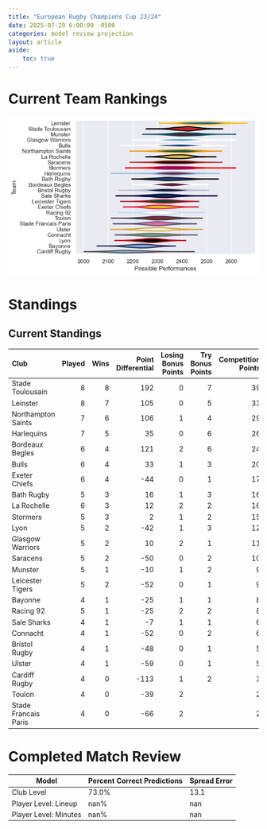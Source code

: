 ```yaml
---  
title: "European Rugby Champions Cup 23/24"  
date: 2025-07-29 6:00:00 -0500  
categories: model review projection  
layout: article  
aside:  
    toc: true  
---
```

# Current Team Rankings


![Club Rankings](plots/rankings_European_Rugby_Champions_Cup_2324.png)
# Standings

## Current Standings


| Club                 |   Played |   Wins |   Point Differential |   Losing Bonus Points |   Try Bonus Points |   Competition Points |
|:---------------------|---------:|-------:|---------------------:|----------------------:|-------------------:|---------------------:|
| Stade Toulousain     |        8 |      8 |                  192 |                     0 |                  7 |                   39 |
| Leinster             |        8 |      7 |                  105 |                     0 |                  5 |                   33 |
| Northampton Saints   |        7 |      6 |                  106 |                     1 |                  4 |                   29 |
| Harlequins           |        7 |      5 |                   35 |                     0 |                  6 |                   26 |
| Bordeaux Begles      |        6 |      4 |                  121 |                     2 |                  6 |                   24 |
| Bulls                |        6 |      4 |                   33 |                     1 |                  3 |                   20 |
| Exeter Chiefs        |        6 |      4 |                  -44 |                     0 |                  1 |                   17 |
| Bath Rugby           |        5 |      3 |                   16 |                     1 |                  3 |                   16 |
| La Rochelle          |        6 |      3 |                   12 |                     2 |                  2 |                   16 |
| Stormers             |        5 |      3 |                    2 |                     1 |                  2 |                   15 |
| Lyon                 |        5 |      2 |                  -42 |                     1 |                  3 |                   12 |
| Glasgow Warriors     |        5 |      2 |                   10 |                     2 |                  1 |                   11 |
| Saracens             |        5 |      2 |                  -50 |                     0 |                  2 |                   10 |
| Munster              |        5 |      1 |                  -10 |                     1 |                  2 |                    9 |
| Leicester Tigers     |        5 |      2 |                  -52 |                     0 |                  1 |                    9 |
| Bayonne              |        4 |      1 |                  -25 |                     1 |                  1 |                    8 |
| Racing 92            |        5 |      1 |                  -25 |                     2 |                  2 |                    8 |
| Sale Sharks          |        4 |      1 |                   -7 |                     1 |                  1 |                    6 |
| Connacht             |        4 |      1 |                  -52 |                     0 |                  2 |                    6 |
| Bristol Rugby        |        4 |      1 |                  -48 |                     0 |                  1 |                    5 |
| Ulster               |        4 |      1 |                  -59 |                     0 |                  1 |                    5 |
| Cardiff Rugby        |        4 |      0 |                 -113 |                     1 |                  2 |                    3 |
| Toulon               |        4 |      0 |                  -39 |                     2 |                    |                    2 |
| Stade Francais Paris |        4 |      0 |                  -66 |                     2 |                    |                    2 |



# Completed Match Review


| Model | Percent Correct Predictions | Spread Error |
| ------ | ------ | ------ |
| Club Level | 73.0% | 13.1 |
| Player Level: Lineup | nan% | nan |
| Player Level: Minutes | nan% | nan |

